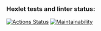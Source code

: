 ### Hexlet tests and linter status:
[![Actions Status](https://github.com/RassAnDev/java-project-61/workflows/hexlet-check/badge.svg)](https://github.com/RassAnDev/java-project-61/actions)
[![Maintainability](https://api.codeclimate.com/v1/badges/f11da66a66d155bfd6fe/maintainability)](https://codeclimate.com/github/RassAnDev/java-project-61/maintainability)

